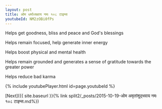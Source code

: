 ```yaml
---
layout: post
title: ओम धर्माध्यक्षाय नमः १०८ टाइम्स
youtubeId: NM2zOBi0fPs
---
```

 
 
Helps get goodness, bliss and peace and God's blessings
 
Helps remain focused, help generate inner energy 
 
Helps boost physical and mental health 
 
Helps remain grounded and generates a sense of gratitude towards the greater power 
 
Helps reduce bad karma
 
 
 
 


{% include youtubePlayer.html id=page.youtubeId %}
 
[Next]({{ site.baseurl }}{% link  split2/_posts/2015-10-19-ओम अमृतांशूद्भवाय नमः १०८ टाइम्स.md%})
 
